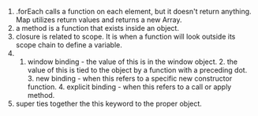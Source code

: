 1) .forEach calls a function on each element, but it doesn't return anything. Map utilizes return values and returns a new Array.
2) a method is a function that exists inside an object. 
3) closure is related to scope. It is when a function will look outside its scope chain to define a variable.
4) 1. window binding - the value of this is in the window object. 2. the value of this is tied to the object by a function with a preceding dot. 3. new binding - when this refers to a specific new constructor function. 4. explicit binding - when this refers to a call or apply method. 
5) super ties together the this keyword to the proper object.
